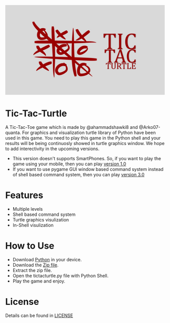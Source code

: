 ![tick](https://github.com/ahammadshawki8/Tic-Tac-Turtle/blob/master/tic.jpg)
# Tic-Tac-Turtle
A Tic-Tac-Toe game which is made by @ahammadshawki8 and @Arko07-quanta. For graphics and visualization turtle library of Python have been used in this game. You need to play this game in the Python shell and your results will be being continuosly showed in turtle graphics window. We hope to add interectivity in the upcoming versions.

* This version doesn't supports SmartPhones. So, if you want to play the game using your mobile, then you can play [version 1.0](https://github.com/ahammadshawki8/Tic-Tac-Turtle/tree/V1.0)
* If you want to use pygame GUI window based command system instead of shell based command system, then you can play [version 3.0](https://github.com/ahammadshawki8/Tic-Tac-Turtle)

# Features
* Multiple levels
* Shell based command system
* Turtle graphics visulization
* In-Shell visulization

# How to Use
* Download [Python](https://www.python.org/downloads/) in your device.
* Download the [Zip file](https://codeload.github.com/ahammadshawki8/Tick-Tac-Turtle/zip/master).
* Extract the zip file.
* Open the tictacturtle.py file with Python Shell.
* Play the game and enjoy.

# License
Details can be found in [LICENSE](LICENSE)
